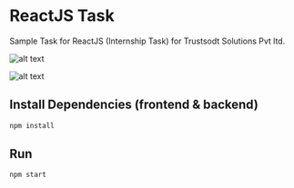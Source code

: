 # ReactJS Task

Sample Task for ReactJS (Internship Task) for Trustsodt Solutions Pvt ltd.

![alt text](https://i.ibb.co/SJ4cSmq/vlcsnap-2021-03-20-18h24m17s140.png)

![alt text](https://i.ibb.co/bsjCpMP/Screenshot-430.png)

## Install Dependencies (frontend & backend)

```bash
npm install
```

## Run

```bash
npm start
```

